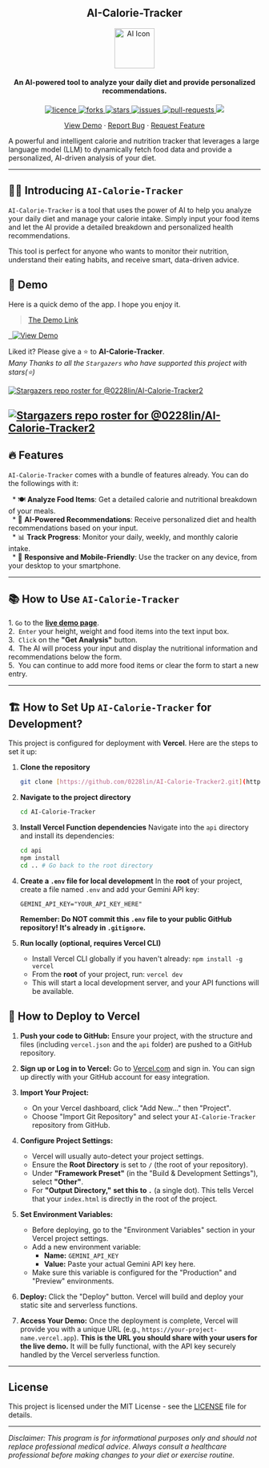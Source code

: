 <h2 align="center">AI-Calorie-Tracker</h2>

<p align="center">
<img src="https://placehold.co/80x80/047857/ffffff?text=Diet" alt="AI Icon" width="80" />
</p>

<h4 align="center">An AI-powered tool to analyze your daily diet and provide personalized recommendations.</h4>

<p align="center">
<a href="https://github.com/0228lin/AI-Calorie-Tracker/blob/main/LICENSE" target="_blank">
<img src="https://img.shields.io/github/license/0228lin/AI-Calorie-Tracker?style=flat-square" alt="licence" />
</a>
<a href="https://github.com/0228lin/AI-Calorie-Tracker/fork" target="_blank">
<img src="https://img.shields.io/github/forks/0228lin/AI-Calorie-Tracker?style=flat-square" alt="forks"/>
</a>
<a href="https://github.com/0228lin/AI-Calorie-Tracker/stargazers" target="_blank">
<img src="https://img.shields.io/github/stars/0228lin/AI-Calorie-Tracker?style=flat-square" alt="stars"/>
</a>
<a href="https://github.com/0228lin/AI-Calorie-Tracker/issues" target="_blank">
<img src="https://img.shields.io/github/issues/0228lin/AI-Calorie-Tracker?style=flat-square" alt="issues"/>
</a>
<a href="https://github.com/0228lin/AI-Calorie-Tracker/pulls" target="_blank">
<img src="https://img.shields.io/github/issues-pr/0228lin/AI-Calorie-Tracker?style=flat-square" alt="pull-requests"/>
</a>
<a href="https://twitter.com/intent/tweet?text=👋%20Check%20out%20this%20amazing%20AI%20Calorie%20Tracker%20project%20https://github.com/0228lin/AI-Calorie-Tracker"><img src="https://img.shields.io/twitter/url?label=Share%20on%20Twitter&style=social&url=https%3A%2F%2Fgithub.com%2F0228lin%2FAI-Calorie-Tracker"></a>
</p>

<p align="center">
<!-- Remember to update this with your actual Vercel deployment URL after deploying -->
<a href="https://ai-calorie-tracker2.vercel.app/" target="_blank">View Demo</a>
·
<a href="https://github.com/0228lin/AI-Calorie-Tracker/issues/new/choose" target="_blank">Report Bug</a>
·
<a href="https://github.com/0228lin/AI-Calorie-Tracker/issues/new/choose" target="_blank">Request Feature</a>
</p>
A powerful and intelligent calorie and nutrition tracker that leverages a large language model (LLM) to dynamically fetch food data and provide a personalized, AI-driven analysis of your diet.

-----

## 👋🏻 Introducing `AI-Calorie-Tracker`

`AI-Calorie-Tracker` is a tool that uses the power of AI to help you analyze your daily diet and manage your calorie intake. Simply input your food items and let the AI provide a detailed breakdown and personalized health recommendations.

This tool is perfect for anyone who wants to monitor their nutrition, understand their eating habits, and receive smart, data-driven advice.

## 🚀 Demo

Here is a quick demo of the app. I hope you enjoy it.

> [The Demo Link](https://ai-calorie-tracker2.vercel.app/) 
> <br>
<a href="https://ai-calorie-tracker2.vercel.app/">
  <img alt="View Demo" src="https://img.shields.io/badge/Try%20it%20now-View%20Demo-brightgreen"/>
</a>

Liked it? Please give a ⭐️ to **AI-Calorie-Tracker**.  
*Many Thanks to all the `Stargazers` who have supported this project with stars(⭐)*  

[![Stargazers repo roster for @0228lin/AI-Calorie-Tracker2](https://reporoster.com/stars/0228lin/AI-Calorie-Tracker2)](https://github.com/0228lin/AI-Calorie-Tracker2/stargazers#gh-light-mode-only)

[![Stargazers repo roster for @0228lin/AI-Calorie-Tracker2](https://reporoster.com/stars/dark/0228lin/AI-Calorie-Tracker2)](https://github.com/0228lin/AI-Calorie-Tracker2/stargazers#gh-dark-mode-only)
-----

## 🔥 Features

`AI-Calorie-Tracker` comes with a bundle of features already. You can do the followings with it:

  * 🍽️ **Analyze Food Items**: Get a detailed calorie and nutritional breakdown of your meals.  
  * 🧠 **AI-Powered Recommendations**: Receive personalized diet and health recommendations based on your input.  
  * 📊 **Track Progress**: Monitor your daily, weekly, and monthly calorie intake.  
  * 📱 **Responsive and Mobile-Friendly**: Use the tracker on any device, from your desktop to your smartphone.  

-----

## 📚 How to Use `AI-Calorie-Tracker`

1\.  `Go` to the [**live demo page**](https://ai-calorie-tracker2.vercel.app/).  
2.  `Enter` your height, weight and food items into the text input box.  
3.  `Click` on the **"Get Analysis"** button.  
4.  The AI will process your input and display the nutritional information and recommendations below the form.  
5.  You can continue to add more food items or clear the form to start a new entry.  

-----

## 🏗️ How to Set Up `AI-Calorie-Tracker` for Development?

This project is configured for deployment with **Vercel**. Here are the steps to set it up:

1.  **Clone the repository**

    ```bash
    git clone [https://github.com/0228lin/AI-Calorie-Tracker2.git](https://github.com/0228lin/AI-Calorie-Tracker2.git)
    ```

2.  **Navigate to the project directory**

    ```bash
    cd AI-Calorie-Tracker
    ```

3.  **Install Vercel Function dependencies**
    Navigate into the `api` directory and install its dependencies:

    ```bash
    cd api
    npm install
    cd .. # Go back to the root directory
    ```

4.  **Create a `.env` file for local development**
    In the **root** of your project, create a file named `.env` and add your Gemini API key:
    ```
    GEMINI_API_KEY="YOUR_API_KEY_HERE"
    ```
    **Remember: Do NOT commit this `.env` file to your public GitHub repository! It's already in `.gitignore`.**

5.  **Run locally (optional, requires Vercel CLI)**
    * Install Vercel CLI globally if you haven't already: `npm install -g vercel`
    * From the **root** of your project, run: `vercel dev`
    * This will start a local development server, and your API functions will be available.

## 🚀 How to Deploy to Vercel

1.  **Push your code to GitHub:** Ensure your project, with the structure and files (including `vercel.json` and the `api` folder) are pushed to a GitHub repository.

2.  **Sign up or Log in to Vercel:** Go to [Vercel.com](https://vercel.com/) and sign in. You can sign up directly with your GitHub account for easy integration.

3.  **Import Your Project:**
    * On your Vercel dashboard, click "Add New..." then "Project".
    * Choose "Import Git Repository" and select your `AI-Calorie-Tracker` repository from GitHub.

4.  **Configure Project Settings:**
    * Vercel will usually auto-detect your project settings.
    * Ensure the **Root Directory** is set to `/` (the root of your repository).
    * Under **"Framework Preset"** (in the "Build & Development Settings"), select **"Other"**.
    * For **"Output Directory,"** **set this to `.`** (a single dot). This tells Vercel that your `index.html` is directly in the root of the project.

5.  **Set Environment Variables:**
    * Before deploying, go to the "Environment Variables" section in your Vercel project settings.
    * Add a new environment variable:
        * **Name:** `GEMINI_API_KEY`
        * **Value:** Paste your actual Gemini API key here.
    * Make sure this variable is configured for the "Production" and "Preview" environments.

6.  **Deploy:** Click the "Deploy" button. Vercel will build and deploy your static site and serverless functions.

7.  **Access Your Demo:** Once the deployment is complete, Vercel will provide you with a unique URL (e.g., `https://your-project-name.vercel.app`). **This is the URL you should share with your users for the live demo.** It will be fully functional, with the API key securely handled by the Vercel serverless function.

---

## License

This project is licensed under the MIT License - see the [LICENSE](LICENSE) file for details.

-----

*Disclaimer: This program is for informational purposes only and should not replace professional medical advice. Always consult a healthcare professional before making changes to your diet or exercise routine.*
